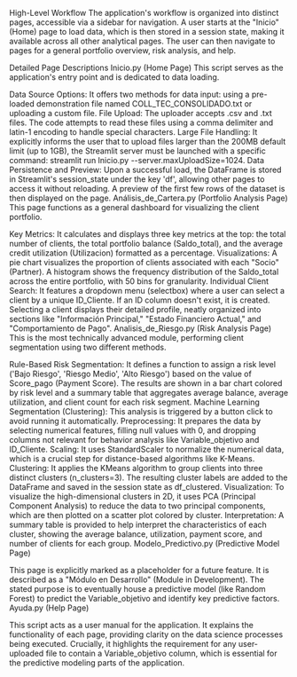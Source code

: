 High-Level Workflow
The application's workflow is organized into distinct pages, accessible via a sidebar for navigation. A user starts at the "Inicio" (Home) page to load data, which is then stored in a session state, making it available across all other analytical pages. The user can then navigate to pages for a general portfolio overview, risk analysis, and help.

Detailed Page Descriptions
Inicio.py (Home Page)
This script serves as the application's entry point and is dedicated to data loading.

Data Source Options: It offers two methods for data input: using a pre-loaded demonstration file named COLL_TEC_CONSOLIDADO.txt or uploading a custom file.
File Upload: The uploader accepts .csv and .txt files. The code attempts to read these files using a comma delimiter and latin-1 encoding to handle special characters.
Large File Handling: It explicitly informs the user that to upload files larger than the 200MB default limit (up to 1GB), the Streamlit server must be launched with a specific command: streamlit run Inicio.py --server.maxUploadSize=1024.
Data Persistence and Preview: Upon a successful load, the DataFrame is stored in Streamlit's session_state under the key 'df', allowing other pages to access it without reloading. A preview of the first few rows of the dataset is then displayed on the page.
Análisis_de_Cartera.py (Portfolio Analysis Page)
This page functions as a general dashboard for visualizing the client portfolio.

Key Metrics: It calculates and displays three key metrics at the top: the total number of clients, the total portfolio balance (Saldo_total), and the average credit utilization (Utilizacion) formatted as a percentage.
Visualizations:
A pie chart visualizes the proportion of clients associated with each "Socio" (Partner).
A histogram shows the frequency distribution of the Saldo_total across the entire portfolio, with 50 bins for granularity.
Individual Client Search: It features a dropdown menu (selectbox) where a user can select a client by a unique ID_Cliente. If an ID column doesn't exist, it is created. Selecting a client displays their detailed profile, neatly organized into sections like "Información Principal," "Estado Financiero Actual," and "Comportamiento de Pago".
Analisis_de_Riesgo.py (Risk Analysis Page)
This is the most technically advanced module, performing client segmentation using two different methods.

Rule-Based Risk Segmentation:
It defines a function to assign a risk level ('Bajo Riesgo', 'Riesgo Medio', 'Alto Riesgo') based on the value of Score_pago (Payment Score).
The results are shown in a bar chart colored by risk level and a summary table that aggregates average balance, average utilization, and client count for each risk segment.
Machine Learning Segmentation (Clustering):
This analysis is triggered by a button click to avoid running it automatically.
Preprocessing: It prepares the data by selecting numerical features, filling null values with 0, and dropping columns not relevant for behavior analysis like Variable_objetivo and ID_Cliente.
Scaling: It uses StandardScaler to normalize the numerical data, which is a crucial step for distance-based algorithms like K-Means.
Clustering: It applies the KMeans algorithm to group clients into three distinct clusters (n_clusters=3). The resulting cluster labels are added to the DataFrame and saved in the session state as df_clustered.
Visualization: To visualize the high-dimensional clusters in 2D, it uses PCA (Principal Component Analysis) to reduce the data to two principal components, which are then plotted on a scatter plot colored by cluster.
Interpretation: A summary table is provided to help interpret the characteristics of each cluster, showing the average balance, utilization, payment score, and number of clients for each group.
Modelo_Predictivo.py (Predictive Model Page)

This page is explicitly marked as a placeholder for a future feature.
It is described as a "Módulo en Desarrollo" (Module in Development).
The stated purpose is to eventually house a predictive model (like Random Forest) to predict the Variable_objetivo and identify key predictive factors.
Ayuda.py (Help Page)

This script acts as a user manual for the application.
It explains the functionality of each page, providing clarity on the data science processes being executed.
Crucially, it highlights the requirement for any user-uploaded file to contain a Variable_objetivo column, which is essential for the predictive modeling parts of the application.